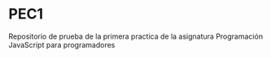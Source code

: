 # PEC1
Repositorio de prueba de la primera practica de la asignatura Programación JavaScript para programadores

